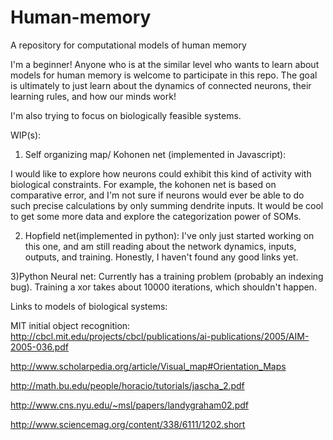 # Human-memory
A repository for computational models of human memory

I'm a beginner! Anyone who is at the similar level who wants to learn about
models for human memory is welcome to participate in this repo.
The goal is ultimately to just learn about the dynamics of connected neurons,
their learning rules, and how our minds work!

I'm also trying to focus on biologically feasible systems.


WIP(s):
1) Self organizing map/ Kohonen net (implemented in Javascript):

I would like to explore how neurons could exhibit this kind of activity with
biological constraints. For example, the kohonen net is based on comparative
error, and I'm not sure if neurons would ever be able to do such precise
calculations by only summing dendrite inputs.
It would be cool to get some more data and explore the categorization power of SOMs.

2) Hopfield net(implemented in python): I've only just started working on this one, and am still reading about the network dynamics, inputs, outputs, and training. Honestly, I haven't found any good links yet.

3)Python Neural net: Currently has a training problem (probably an indexing bug). Training a xor takes about 10000 iterations, which shouldn't happen.


Links to models of biological systems:

MIT initial object recognition:
http://cbcl.mit.edu/projects/cbcl/publications/ai-publications/2005/AIM-2005-036.pdf

http://www.scholarpedia.org/article/Visual_map#Orientation_Maps

http://math.bu.edu/people/horacio/tutorials/jascha_2.pdf

http://www.cns.nyu.edu/~msl/papers/landygraham02.pdf

http://www.sciencemag.org/content/338/6111/1202.short
